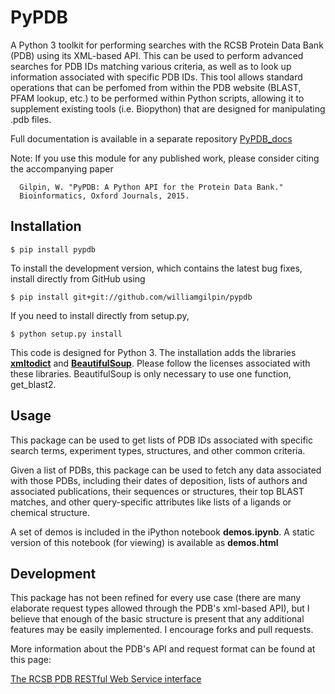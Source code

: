 # PyPDB

A Python 3 toolkit for performing searches with the RCSB Protein Data Bank (PDB) using its XML-based API. This can be used to perform advanced searches for PDB IDs matching various criteria, as well as to look up information associated with specific PDB IDs. This tool allows standard operations that can be perfomed from within the PDB website (BLAST, PFAM lookup, etc.) to be performed within Python scripts, allowing it to supplement existing tools (i.e. Biopython) that are designed for manipulating .pdb files.

Full documentation is available in a separate repository [PyPDB_docs](http://www.wgilpin.com/pypdb_docs/html/)

Note: If you use this module for any published work, please consider citing the accompanying paper

      Gilpin, W. "PyPDB: A Python API for the Protein Data Bank." 
      Bioinformatics, Oxford Journals, 2015.


## Installation

	$ pip install pypdb

To install the development version, which contains the latest bug fixes, install directly from GitHub using

   	$ pip install git+git://github.com/williamgilpin/pypdb

If you need to  install directly from setup.py,

    $ python setup.py install

This code is designed for Python 3. The installation adds the libraries [**xmltodict**](https://github.com/martinblech/xmltodict) and [**BeautifulSoup**](http://www.crummy.com/software/BeautifulSoup/). Please follow the licenses associated with these libraries.
BeautifulSoup is only necessary to use one function, get_blast2.

## Usage

This package can be used to get lists of PDB IDs associated with specific search terms, experiment types, structures, and other common criteria.

Given a list of PDBs, this package can be used to fetch any data associated with those PDBs, including their dates of deposition, lists of authors and associated publications, their sequences or structures, their top BLAST matches, and other query-specific attributes like lists of a ligands or chemical structure.

A set of demos is included in the iPython notebook **demos.ipynb**. A static version of this notebook (for viewing) is available as **demos.html**

## Development

This package has not been refined for every use case (there are many elaborate request types allowed through the PDB's xml-based API), but I believe that enough of the basic structure is present that any additional features may be easily implemented. I encourage forks and pull requests.

More information about the PDB's API and request format can be found at this page:

[The RCSB PDB RESTful Web Service interface](http://www.rcsb.org/pdb/software/rest.do)



